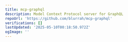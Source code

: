 ```yaml
---
title: mcp-graphql
description: Model Context Protocol server for GraphQL
repoUrl: 'https://github.com/blurrah/mcp-graphql'
verifications: []
lastUpdated: '2025-05-10T00:18:50.972Z'
ogImage: ''
---
```



